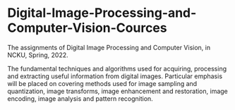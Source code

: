 # Digital-Image-Processing-and-Computer-Vision-Cources
The assignments of Digital Image Processing and Computer Vision, in NCKU, Spring, 2022.

The fundamental techniques and algorithms used for acquiring, processing and extracting useful information from digital images. Particular emphasis will be placed on covering methods used for image sampling and quantization, image transforms, image enhancement and restoration, image encoding, image analysis and pattern recognition.
